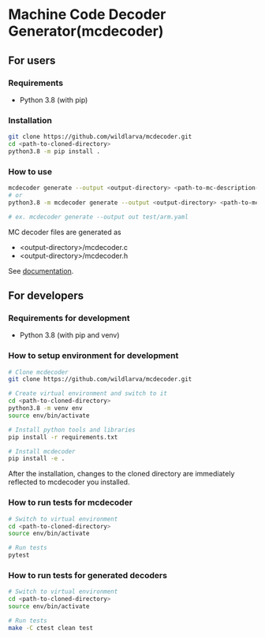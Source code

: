 # Machine Code Decoder Generator(mcdecoder)

## For users

### Requirements

- Python 3.8 (with pip)

### Installation

```bash
git clone https://github.com/wildlarva/mcdecoder.git
cd <path-to-cloned-directory>
python3.8 -m pip install .
```

### How to use

```bash
mcdecoder generate --output <output-directory> <path-to-mc-description-file>
# or
python3.8 -m mcdecoder generate --output <output-directory> <path-to-mc-description-file>

# ex. mcdecoder generate --output out test/arm.yaml
```

MC decoder files are generated as

- \<output-directory\>/mcdecoder.c
- \<output-directory\>/mcdecoder.h

See [documentation](https://wildlarva.github.io/mcdecoder/).

## For developers

### Requirements for development

- Python 3.8 (with pip and venv)

### How to setup environment for development

```bash
# Clone mcdecoder
git clone https://github.com/wildlarva/mcdecoder.git

# Create virtual environment and switch to it
cd <path-to-cloned-directory>
python3.8 -m venv env
source env/bin/activate

# Install python tools and libraries
pip install -r requirements.txt

# Install mcdecoder
pip install -e .
```

After the installation, changes to the cloned directory are immediately reflected to mcdecoder you installed.

### How to run tests for mcdecoder

```bash
# Switch to virtual environment
cd <path-to-cloned-directory>
source env/bin/activate

# Run tests
pytest
```

### How to run tests for generated decoders

```bash
# Switch to virtual environment
cd <path-to-cloned-directory>
source env/bin/activate

# Run tests
make -C ctest clean test
```
